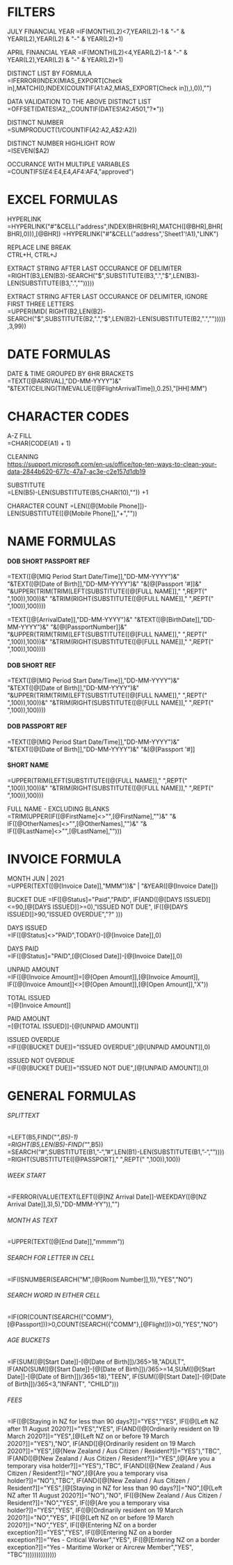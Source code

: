 # FILTERS

JULY FINANCIAL YEAR
=IF(MONTH(L2)<7,YEAR(L2)-1 & "-" & YEAR(L2),YEAR(L2) & "-" & YEAR(L2)+1)

APRIL FINANCIAL YEAR
=IF(MONTH(L2)<4,YEAR(L2)-1 & "-" & YEAR(L2),YEAR(L2) & "-" & YEAR(L2)+1)

DISTINCT LIST BY FORMULA  
=IFERROR(INDEX(MIAS_EXPORT[Check in],MATCH(0,INDEX(COUNTIF($A$1:A2,MIAS_EXPORT[Check in]),),0)),"")

DATA VALIDATION TO THE ABOVE DISTINCT LIST  
=OFFSET(DATES!$A$2,,,COUNTIF(DATES!$A$2:$A$501,"?*"))

DISTINCT NUMBER   
=SUMPRODUCT(1/COUNTIF($A$2:A2,A$2:A2))

DISTINCT NUMBER HIGHLIGHT ROW   
=ISEVEN($A2)

OCCURANCE WITH MULTIPLE VARIABLES   
=COUNTIFS($E$4:E4,E4,$AF$4:AF4,"approved")  

# EXCEL FORMULAS

HYPERLINK   
=HYPERLINK("#"&CELL("address",INDEX(BHR[BHR],MATCH([@BHR],BHR[BHR],0))),[@BHR])
=HYPERLINK("#"&CELL("address",'Sheet1'!A1),"LINK")

REPLACE LINE BREAK  
CTRL+H, CTRL+J

EXTRACT STRING AFTER LAST OCCURANCE OF DELIMITER   
=RIGHT(B3,LEN(B3)-SEARCH("$",SUBSTITUTE(B3,".","$",LEN(B3)-LEN(SUBSTITUTE(B3,".","")))))

EXTRACT STRING AFTER LAST OCCURANCE OF DELIMITER, IGNORE FIRST THREE LETTERS   
=UPPER(MID(
RIGHT(B2,LEN(B2)-SEARCH("$",SUBSTITUTE(B2,".","$",LEN(B2)-LEN(SUBSTITUTE(B2,".","")))))
,3,99))

# DATE FORMULAS   

DATE & TIME GROUPED BY 6HR BRACKETS  
=TEXT([@ARRIVAL],"DD-MM-YYYY")&" "&TEXT(CEILING(TIMEVALUE([@FlightArrivalTime]),0.25),"[HH]:MM")  

# CHARACTER CODES  

A-Z FILL    
=CHAR(CODE(A1) + 1)  

CLEANING   
https://support.microsoft.com/en-us/office/top-ten-ways-to-clean-your-data-2844b620-677c-47a7-ac3e-c2e157d1db19

SUBSTITUTE   
=LEN(B5)-LEN(SUBSTITUTE(B5,CHAR(10),"")) +1 

CHARACTER COUNT
=LEN([@[Mobile Phone]])-LEN(SUBSTITUTE([@[Mobile Phone]],"+",""))

# NAME FORMULAS

#### DOB SHORT PASSPORT REF
=TEXT([@[MIQ Period Start Date/Time]],"DD-MM-YYYY")&" "&TEXT([@[Date of Birth]],"DD-MM-YYYY")&" "&[@[Passport '#]]&" "&UPPER(TRIM(TRIM(LEFT(SUBSTITUTE([@[FULL NAME]]," ",REPT(" ",100)),100))&" "&TRIM(RIGHT(SUBSTITUTE([@[FULL NAME]]," ",REPT(" ",100)),100))))   

=TEXT([@[ArrivalDate]],"DD-MM-YYYY")&" "&TEXT([@[BirthDate]],"DD-MM-YYYY")&" "&[@[PassportNumber]]&" "&UPPER(TRIM(TRIM(LEFT(SUBSTITUTE([@[FULL NAME]]," ",REPT(" ",100)),100))&" "&TRIM(RIGHT(SUBSTITUTE([@[FULL NAME]]," ",REPT(" ",100)),100))))   

#### DOB SHORT REF
=TEXT([@[MIQ Period Start Date/Time]],"DD-MM-YYYY")&" "&TEXT([@[Date of Birth]],"DD-MM-YYYY")&" "&UPPER(TRIM(TRIM(LEFT(SUBSTITUTE([@[FULL NAME]]," ",REPT(" ",100)),100))&" "&TRIM(RIGHT(SUBSTITUTE([@[FULL NAME]]," ",REPT(" ",100)),100))))   

#### DOB PASSPORT REF
=TEXT([@[MIQ Period Start Date/Time]],"DD-MM-YYYY")&" "&TEXT([@[Date of Birth]],"DD-MM-YYYY")&" "&[@[Passport '#]]   


#### SHORT NAME    
=UPPER(TRIM(LEFT(SUBSTITUTE([@[FULL NAME]]," ",REPT(" ",100)),100))&" "&TRIM(RIGHT(SUBSTITUTE([@[FULL NAME]]," ",REPT(" ",100)),100)))

FULL NAME - EXCLUDING BLANKS  
=TRIM(UPPER(IF([@FirstName]<>"",[@FirstName],"")&" "&  
IF([@OtherNames]<>"",[@OtherNames],"")&" "&  
IF([@LastName]<>"",[@LastName],"")))  



# INVOICE FORMULA  

MONTH    JUN | 2021  
=UPPER(TEXT([@[Invoice Date]],"MMM"))&" | "&YEAR([@[Invoice Date]])

BUCKET DUE
=IF([@Status]="Paid","PAID",
IF(AND([@[DAYS ISSUED]]<=90,[@[DAYS ISSUED]]>=0),"ISSUED NOT DUE",
IF([@[DAYS ISSUED]]>90,"ISSUED OVERDUE","?"
)))

DAYS ISSUED    
=IF([@Status]<>"PAID",TODAY()-[@[Invoice Date]],0)

DAYS PAID  
=IF([@Status]="PAID",[@[Closed Date]]-[@[Invoice Date]],0)

UNPAID AMOUNT  
=IF([@[Invoice Amount]]=[@[Open Amount]],[@[Invoice Amount]],
IF([@[Invoice Amount]]<>[@[Open Amount]],[@[Open Amount]],"X"))

TOTAL ISSUED  
=[@[Invoice Amount]]

PAID AMOUNT  
=[@[TOTAL ISSUED]]-[@[UNPAID AMOUNT]]

ISSUED OVERDUE  
=IF([@[BUCKET DUE]]="ISSUED OVERDUE",[@[UNPAID AMOUNT]],0)

ISSUED NOT OVERDUE   
=IF([@[BUCKET DUE]]="ISSUED NOT DUE",[@[UNPAID AMOUNT]],0)

# GENERAL FORMULAS  

###### SPLITTEXT 
=LEFT(B5,FIND("_",B5)-1)  
=RIGHT(B5,LEN(B5)-FIND("_",B5))  
=SEARCH(“#”,SUBSTITUTE(B1,”-“,”#”,LEN(B1)-LEN(SUBSTITUTE(B1,”-“,””))))  
=RIGHT(SUBSTITUTE([@PASSPORT]," ",REPT(" ",100)),100))   

###### WEEK START
=IFERROR(VALUE(TEXT(LEFT([@[NZ Arrival Date]]-WEEKDAY([@[NZ Arrival Date]],3),5),"DD-MMM-YY")),"")

###### MONTH AS TEXT  
=UPPER(TEXT([@[End Date]],"mmmm"))

###### SEARCH FOR LETTER IN CELL  
=IF(ISNUMBER(SEARCH("M",[@[Room Number]],1)),"YES","NO")

###### SEARCH WORD IN EITHER CELL  
=IF(OR(COUNT(SEARCH({"COMM"},[@Passport]))>0,COUNT(SEARCH({"COMM"},[@Flight]))>0),"YES","NO")

###### AGE BUCKETS  
=IF(SUM([@[Start Date]]-[@[Date of Birth]])/365>18,"ADULT",
IF(AND(SUM([@[Start Date]]-[@[Date of Birth]])/365>=14,SUM([@[Start Date]]-[@[Date of Birth]])/365<18),"TEEN",
IF(SUM([@[Start Date]]-[@[Date of Birth]])/365<3,"INFANT",
"CHILD")))

###### FEES  
=IF([@[Staying in NZ for less than 90 days?]]="YES","YES",
IF([@[Left NZ after 11 August 2020?]]="YES","YES",
IF(AND([@[Ordinarily resident on 19 March 2020?]]="YES",[@[Left NZ on or before 19 March 2020?]]="YES"),"NO",
IF(AND([@[Ordinarily resident on 19 March 2020?]]="YES",[@[New Zealand / Aus Citizen / Resident?]]="YES"),"TBC",
IF(AND([@[New Zealand / Aus Citizen / Resident?]]="YES",[@[Are you a temporary visa holder?]]="YES"),"TBC",
IF(AND([@[New Zealand / Aus Citizen / Resident?]]="NO",[@[Are you a temporary visa holder?]]="NO"),"TBC",
IF(AND([@[New Zealand / Aus Citizen / Resident?]]="YES",[@[Staying in NZ for less than 90 days?]]="NO",[@[Left NZ after 11 August 2020?]]="NO"),"NO",
IF([@[New Zealand / Aus Citizen / Resident?]]="NO","YES",
IF([@[Are you a temporary visa holder?]]="YES","YES",
IF([@[Ordinarily resident on 19 March 2020?]]="NO","YES",
IF([@[Left NZ on or before 19 March 2020?]]="NO","YES",
IF([@[Entering NZ on a border exception?]]="YES","YES",
IF([@[Entering NZ on a border exception?]]="Yes - Critical Worker","YES",
IF([@[Entering NZ on a border exception?]]="Yes - Maritime Worker or Aircrew Member","YES",
"TBC"))))))))))))))













